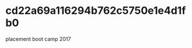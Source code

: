 # cd22a69a116294b762c5750e1e4d1fb0                                                                                                          
placement boot camp 2017
